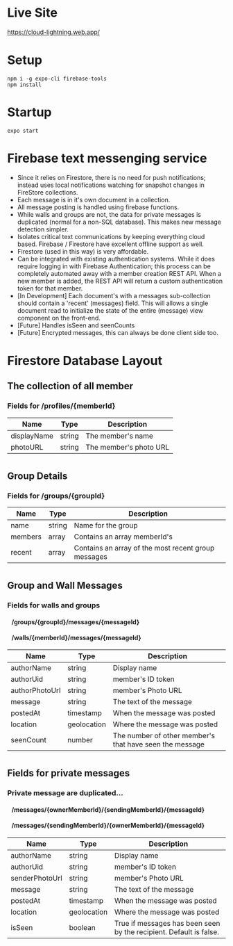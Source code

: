 <!-- Comment -->

# Live Site

https://cloud-lightning.web.app/

# Setup

```
npm i -g expo-cli firebase-tools
npm install
```

# Startup

```
expo start
```

# Firebase text messenging service

-   Since it relies on Firestore, there is no need for push notifications; instead uses local notifications watching for snapshot changes in FireStore collections.
-   Each message is in it's own document in a collection.
-   All message posting is handled using firebase functions.
-   While walls and groups are not, the data for private messages is duplicated (normal for a non-SQL database). This makes new message detection simpler.
-   Isolates critical text communications by keeping everything cloud based. Firebase / Firestore have excellent offline support as well.
-   Firestore (used in this way) is very affordable.
-   Can be integrated with existing authentication systems. While it does require logging in with Firebase Authentication; this process can be completely automated away with a member creation REST API. When a new member is added, the REST API will return a custom authentication token for that member.
-   [In Development] Each document's with a messages    sub-collection should contain a 'recent' (messages) field. This will allows a single document read to initialize the state of the entire (message) view component on the front-end.
-   [Future] Handles isSeen and seenCounts
-   [Future] Encrypted messages, this can always be done client side too.

# Firestore Database Layout

## The collection of all member
### Fields for /profiles/{memberId}

| Name        | Type   | Description            |
| ----------- | ------ | ---------------------- |
| displayName | string | The member's name      |
| photoURL    | string | The member's photo URL |

#

## Group Details
### Fields for /groups/{groupId}

| Name    | Type   | Description                                         |
| ------- | ------ | --------------------------------------------------- |
| name    | string | Name for the group                                  |
| members | array  | Contains an array memberId's                        |
| recent  | array  | Contains an array of the most recent group messages |

#

## Group and Wall Messages
### Fields for walls and groups

#### &nbsp;&nbsp;&nbsp;/groups/{groupId}/messages/{messageId}

#### &nbsp;&nbsp;&nbsp;/walls/{memberId}/messages/{messageId}

| Name           | Type        | Description                  |
| -------------- | ----------- | ---------------------------- |
| authorName     | string      | Display name                 |
| authorUid      | string      | member's ID token            |
| authorPhotoUrl | string      | member's Photo URL           |
| message        | string      | The text of the message      |
| postedAt       | timestamp   | When the message was posted  |
| location       | geolocation | Where the message was posted |
| seenCount      | number      | The number of other member's that have seen the message |

#

## Fields for private messages

### Private message are duplicated...

#### &nbsp;&nbsp;&nbsp;/messages/{ownerMemberId}/{sendingMemberId}/{messageId}

#### &nbsp;&nbsp;&nbsp;/messages/{sendingMemberId}/{ownerMemberId}/{messageId}

| Name           | Type        | Description                                     |
| -------------- | ----------- | ----------------------------------------------- |
| authorName     | string      | Display name                                    |
| authorUid      | string      | member's ID token                               |
| senderPhotoUrl | string      | member's Photo URL                              |
| message        | string      | The text of the message                         |
| postedAt       | timestamp   | When the message was posted                     |
| location       | geolocation | Where the message was posted                    |
| isSeen         | boolean     | True if messages has been seen by the recipient. Default is false. |
